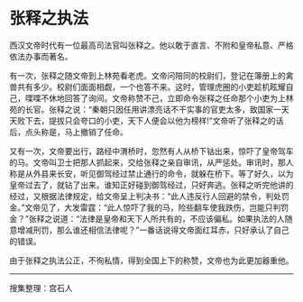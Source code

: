 # 张释之执法

西汉文帝时代有一位最高司法官叫张释之。他以敢于直言、不附和皇帝私意、严格依法办事而著名。

有一次，张释之随文帝到上林苑看老虎。文帝问陪同的校尉们，登记在簿册上的禽兽共有多少。校尉们面面相觑，一个也答不来。这时，管理虎圈的小吏趁机眩耀自己，喋喋不休地回答了询间。文帝称赞不己，立即命令张释之任命那个小吏为上林苑的长官。张释之说：“秦朝只因任用讲漂亮话不干实事的官吏太多，致国家一天天败下去，提拔只会夸口的小吏，天下人便会以他为榜样!”文帝听了张释之的话后，点头称是，马上撤销了任命。

又有一次，文帝要出行，路经中渭桥时，忽然有人从桥下钴出来，惊吓了皇帝驾车的马。文帝叫卫士把那人抓起来，交给张释之亲自审讯，从严惩处。审讯时，那人称是从外县来长安，听见御驾经过禁止通行的命令，就躲在桥下。等了好久，以为皇帝过去了，就钻了出来。谁知正好碰到御驾经过，只好奔逃。张释之听完他讲的经过，又根据法律规定，给文帝呈上判决书：“此人违反行人回避的禁令，判处罚金。”文帝见了，大发雷霆：“此人惊吓了我的马，险些翻车使我跌伤，岂能只判罚金？”张释之说道：“法律是皇帝和天下人所共有的，不应该偏私。如果执法的人随意增减刑罚，那么谁还相信法律呢？”一番话说得文帝面红耳赤，只好承认了自己的错误。

由于张释之执法公正，不徇私情，得到全国上下的称赞，文帝也为此更加器重他。

---

搜集整理：宫石人
